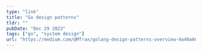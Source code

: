 ```yaml
---
type: "link"
title: "Go design patterns"
tldr: ""
pubDate: "Dec 29 2023"
tags: ["go", "system design"]
url: "https://medium.com/@MTrax/golang-design-patterns-overview-4a40a66db204"
---
```


